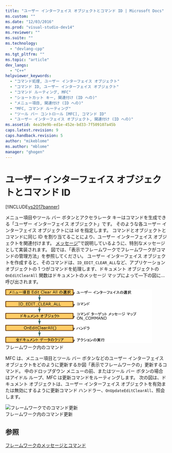 ```yaml
---
title: "ユーザー インターフェイス オブジェクトとコマンド ID | Microsoft Docs"
ms.custom: ""
ms.date: "12/03/2016"
ms.prod: "visual-studio-dev14"
ms.reviewer: ""
ms.suite: ""
ms.technology: 
  - "devlang-cpp"
ms.tgt_pltfrm: ""
ms.topic: "article"
dev_langs: 
  - "C++"
helpviewer_keywords: 
  - "コマンド処理, ユーザー インターフェイス オブジェクト"
  - "コマンド ID, ユーザー インターフェイス オブジェクト"
  - "コマンド ルーティング, MFC"
  - "ショートカット キー, 関連付け (ID への)"
  - "メニュー項目, 関連付け (ID への)"
  - "MFC, コマンド ルーティング"
  - "ツール バー コントロール [MFC], コマンド ID"
  - "ユーザー インターフェイス オブジェクト, 関連付け (ID への)"
ms.assetid: 4ea19e9b-ed1e-452e-bd33-7f509107a45b
caps.latest.revision: 9
caps.handback.revision: 5
author: "mikeblome"
ms.author: "mblome"
manager: "ghogen"
---
```

# ユーザー インターフェイス オブジェクトとコマンド ID
[!INCLUDE[vs2017banner](../assembler/inline/includes/vs2017banner.md)]

メニュー項目やツール バー ボタンとアクセラレータ キーはコマンドを生成できる「ユーザー インターフェイス オブジェクト」です。  そのような各ユーザー インターフェイス オブジェクトには id を指定します。  コマンドとオブジェクトとコマンドに同じ ID を割り当てることにより、ユーザー インターフェイス オブジェクトを関連付けます。  [メッセージ](../mfc/messages.md)"で説明しているように、特別なメッセージとして実装されます。  図では、「表示でフレームワークでフレームワークがコマンドの管理方法」を参照してください。  ユーザー インターフェイス オブジェクトを作成すると、そのコマンドは、`ID_EDIT_CLEAR_ALL`など、アプリケーション オブジェクトの 1 つがコマンドを処理します、ドキュメント オブジェクトの `OnEditClearAll` 関数はドキュメントのメッセージ マップによって—下の図に…呼び出されます。  
  
 ![フレームワークにおけるコマンド](../mfc/media/vc385p1.gif "vc385P1")  
フレームワーク内のコマンド  
  
 MFC は、メニュー項目とツール バー ボタンなどのユーザー インターフェイス オブジェクトをどのように更新するか図「表示でフレームワークの」更新するコマンド。  中のドロップダウン メニューの前、またはツール バー ボタンの場合はアイドル ループ、MFC は更新コマンドをルーティングします。  次の図は、ドキュメント オブジェクトは、ユーザー インターフェイス オブジェクトを有効または無効にするように更新コマンド ハンドラー、`OnUpdateEditClearAll`、照会します。  
  
 ![フレームワークでのコマンド更新](../Image/vc385P2.png "vc385P2")  
フレームワーク内のコマンド更新  
  
## 参照  
 [フレームワークのメッセージとコマンド](../mfc/messages-and-commands-in-the-framework.md)